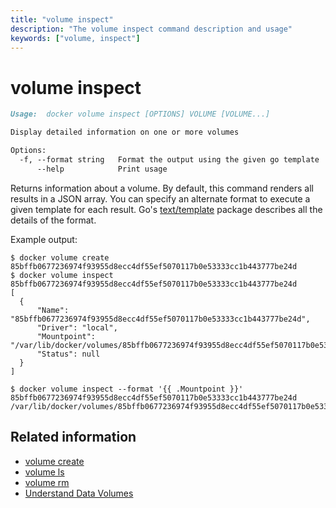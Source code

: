 ```yaml
---
title: "volume inspect"
description: "The volume inspect command description and usage"
keywords: ["volume, inspect"]
---
```


# volume inspect

```markdown
Usage:  docker volume inspect [OPTIONS] VOLUME [VOLUME...]

Display detailed information on one or more volumes

Options:
  -f, --format string   Format the output using the given go template
      --help            Print usage
```

Returns information about a volume. By default, this command renders all results
in a JSON array. You can specify an alternate format to execute a
given template for each result. Go's
[text/template](http://golang.org/pkg/text/template/) package describes all the
details of the format.

Example output:

    $ docker volume create
    85bffb0677236974f93955d8ecc4df55ef5070117b0e53333cc1b443777be24d
    $ docker volume inspect 85bffb0677236974f93955d8ecc4df55ef5070117b0e53333cc1b443777be24d
    [
      {
          "Name": "85bffb0677236974f93955d8ecc4df55ef5070117b0e53333cc1b443777be24d",
          "Driver": "local",
          "Mountpoint": "/var/lib/docker/volumes/85bffb0677236974f93955d8ecc4df55ef5070117b0e53333cc1b443777be24d/_data",
          "Status": null
      }
    ]

    $ docker volume inspect --format '{{ .Mountpoint }}' 85bffb0677236974f93955d8ecc4df55ef5070117b0e53333cc1b443777be24d
    /var/lib/docker/volumes/85bffb0677236974f93955d8ecc4df55ef5070117b0e53333cc1b443777be24d/_data

## Related information

* [volume create](volume_create.md)
* [volume ls](volume_ls.md)
* [volume rm](volume_rm.md)
* [Understand Data Volumes](../../tutorials/dockervolumes.md)
